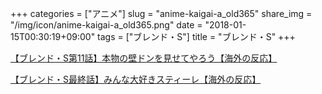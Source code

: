 +++
categories = ["アニメ"]
slug = "anime-kaigai-a_old365"
share_img = "/img/icon/anime-kaigai-a_old365.png"
date = "2018-01-15T00:30:19+09:00"
tags = ["ブレンド・S"]
title = "ブレンド・S"
+++



<a href="http://sakura-sasakura.com/2017/12/18/others-172/" rel="nofollow" target="_blank" title="【ブレンド・S第11話】本物の壁ドンを見せてやろう【海外の反応】">【ブレンド・S第11話】本物の壁ドンを見せてやろう【海外の反応】</a>

<a href="http://sakura-sasakura.com/2017/12/25/others-177/" rel="nofollow" target="_blank" title="【ブレンド・S最終話】みんな大好きスティーレ【海外の反応】">【ブレンド・S最終話】みんな大好きスティーレ【海外の反応】</a>
